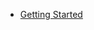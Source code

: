 <!-- Documentation licensed under CC BY 4.0 -->
<!-- License available at https://creativecommons.org/licenses/by/4.0/ -->
* [Getting Started]



[Getting Started]: {{site.github.url}}/develop/get-started

